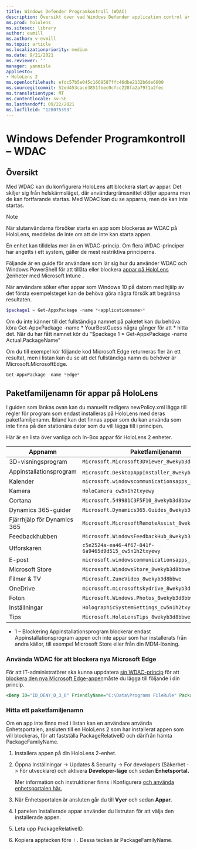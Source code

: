 ```yaml
---
title: Windows Defender Programkontroll (WDAC)
description: Översikt över vad Windows Defender application control är och hur du använder det för att hantera HoloLens enheter med mixad verklighet.
ms.prod: hololens
ms.sitesec: library
author: evmill
ms.author: v-evmill
ms.topic: article
ms.localizationpriority: medium
ms.date: 9/21/2021
ms.reviewer: ''
manager: yannisle
appliesto:
- HoloLens 2
ms.openlocfilehash: efdc57b5e045c1669587ffc46dbe2132b6de6600
ms.sourcegitcommit: 52ed453cace3851fbec0cfcc228fa2a79f1a2fec
ms.translationtype: MT
ms.contentlocale: sv-SE
ms.lasthandoff: 09/22/2021
ms.locfileid: "128075393"
---
```

# <a name="windows-defender-application-control---wdac"></a>Windows Defender Programkontroll – WDAC

## <a name="overview"></a>Översikt

Med WDAC kan du konfigurera HoloLens att blockera start av appar. Det skiljer sig från helskärmsläget, där användargränssnittet döljer apparna men de kan fortfarande startas. Med WDAC kan du se apparna, men de kan inte startas.

> [!NOTE]
> När slutanvändarna försöker starta en app som blockeras av WDAC på HoloLens, meddelas de inte om att de inte kan starta appen.

En enhet kan tilldelas mer än en WDAC-princip. Om flera WDAC-principer har angetts i ett system, gäller de mest restriktiva principerna.

Följande är en guide för användare som lär sig hur du använder WDAC och Windows PowerShell för att tillåta eller blockera [appar på HoloLens 2](/mem/intune/configuration/custom-profile-hololens)enheter med Microsoft Intune .

När användare söker efter appar som Windows 10 på datorn med hjälp av det första exempelsteget kan de behöva göra några försök att begränsa resultaten.

```powershell
$package1 = Get-AppxPackage -name *<applicationname>*
```

Om du inte känner till det fullständiga namnet på paketet kan du behöva köra Get-AppxPackage -name \* YourBestGuess några gånger för att \* hitta det. När du har fått namnet kör du "$package 1 = Get-AppxPackage -name Actual.PackageName"

Om du till exempel kör följande kod Microsoft Edge returneras fler än ett resultat, men i listan kan du se att det fullständiga namn du behöver är Microsoft.MicrosoftEdge.

```powershell
Get-AppxPackage -name *edge*
```

## <a name="package-family-names-for-apps-on-hololens"></a>Paketfamiljenamn för appar på HoloLens

I guiden som länkas ovan kan du manuellt redigera newPolicy.xml lägga till regler för program som endast installeras på HoloLens med deras paketfamiljenamn. Ibland kan det finnas appar som du kan använda som inte finns på den stationära dator som du vill lägga till i principen.

Här är en lista över vanliga och In-Box appar för HoloLens 2 enheter.

| Appnamn                   | Paketfamiljenamn                                |
|----------------------------|----------------------------------------------------|
| 3D-visningsprogram                  | `Microsoft.Microsoft3DViewer_8wekyb3d8bbwe`          |
| Appinstallationsprogram              | `Microsoft.DesktopAppInstaller_8wekyb3d8bbwe`<sup>1</sup>         |
| Kalender                   | `microsoft.windowscommunicationsapps_8wekyb3d8bbwe`  |
| Kamera                     | `HoloCamera_cw5n1h2txyewy`                          |
| Cortana                    | `Microsoft.549981C3F5F10_8wekyb3d8bbwe`              |
| Dynamics 365-guider        | `Microsoft.Dynamics365.Guides_8wekyb3d8bbwe`         |
| Fjärrhjälp för Dynamics 365 | `Microsoft.MicrosoftRemoteAssist_8wekyb3d8bbwe`      |
| Feedbackhubben               | `Microsoft.WindowsFeedbackHub_8wekyb3d8bbwe`         |
| Utforskaren              | `c5e2524a-ea46-4f67-841f-6a9465d9d515_cw5n1h2txyewy` |
| E-post                       | `microsoft.windowscommunicationsapps_8wekyb3d8bbwe`  |
| Microsoft Store            | `Microsoft.WindowsStore_8wekyb3d8bbwe`               |
| Filmer & TV                | `Microsoft.ZuneVideo_8wekyb3d8bbwe`                  |
| OneDrive                   | `microsoft.microsoftskydrive_8wekyb3d8bbwe`          |
| Foton                     | `Microsoft.Windows.Photos_8wekyb3d8bbwe`             |
| Inställningar                   | `HolographicSystemSettings_cw5n1h2txyewy`            |
| Tips                       | `Microsoft.HoloLensTips_8wekyb3d8bbwe`               |

- 1 – Blockering Appinstallationsprogram blockerar endast Appinstallationsprogram appen och inte appar som har installerats från andra källor, till exempel Microsoft Store eller från din MDM-lösning.

### <a name="using-wdac-to-block-new-microsoft-edge"></a>Använda WDAC för att blockera nya Microsoft Edge

För att IT-administratörer ska kunna uppdatera [sin WDAC-princip](windows-defender-application-control-wdac.md) för att [blockera den nya Microsoft Edge-appen](hololens-new-edge.md)måste du lägga till följande i din princip.

```xml
<Deny ID="ID_DENY_D_3_0" FriendlyName="C:\Data\Programs FileRule" PackageVersion="65535.65535.65535.65535" FileName="msedge.exe" />
```

### <a name="how-to-find-a-package-family-name"></a>Hitta ett paketfamiljenamn

Om en app inte finns med i listan kan en användare använda Enhetsportalen, ansluten till en HoloLens 2 som har installerat appen som vill blockeras, för att fastställa PackageRelativeID och därifrån hämta PackageFamilyName.

1. Installera appen på din HoloLens 2-enhet.

1. Öppna Inställningar -> Updates & Security -> For developers (Säkerhet -> För utvecklare) och aktivera **Developer-läge** och sedan **Enhetsportal.**

   Mer information och instruktioner finns i Konfigurera [och använda enhetsportalen här.](/windows/mixed-reality/develop/platform-capabilities-and-apis/using-the-windows-device-portal)

1. När Enhetsportalen är ansluten går du till **Vyer** och sedan **Appar.**

1. I panelen Installerade appar använder du listrutan för att välja den installerade appen.

1. Leta upp PackageRelativeID.

1. Kopiera apptecken före `!` . Dessa tecken är PackageFamilyName.
